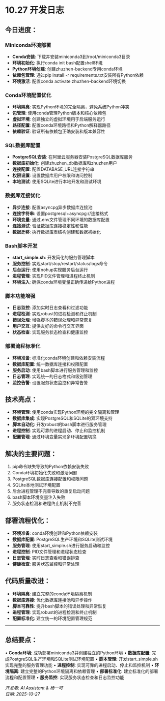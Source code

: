# 10.27 开发日志

## 今日进度：

### Miniconda环境部署
- **Conda安装**: 下载并安装miniconda3到/root/miniconda3目录
- **环境初始化**: 执行conda init bash配置shell环境
- **Python环境创建**: 创建zhuzhen-backend专用conda环境
- **依赖包管理**: 通过pip install -r requirements.txt安装所有Python依赖
- **环境激活**: 配置conda activate zhuzhen-backend环境切换

### Conda环境配置优化
- **环境隔离**: 实现Python环境的完全隔离，避免系统Python冲突
- **包管理**: 使用conda管理Python版本和核心依赖包
- **虚拟环境**: 创建独立的虚拟环境用于后端服务运行
- **路径配置**: 配置conda环境路径和Python解释器路径
- **依赖验证**: 验证所有依赖包正确安装和版本兼容性

### SQL数据库配置
- **PostgreSQL安装**: 在阿里云服务器安装PostgreSQL数据库服务
- **数据库初始化**: 创建zhuzhen_db数据库和zhuzhen用户
- **连接配置**: 配置DATABASE_URL连接字符串
- **权限设置**: 设置数据库用户权限和访问控制
- **本地测试**: 使用SQLite进行本地开发和测试环境

### 数据库连接优化
- **异步连接**: 配置asyncpg异步数据库连接池
- **连接字符串**: 设置postgresql+asyncpg://连接格式
- **环境变量**: 通过.env文件管理不同环境的数据库配置
- **连接测试**: 验证数据库连接稳定性和性能
- **数据迁移**: 执行数据库表结构创建和数据初始化

### Bash脚本开发
- **start_simple.sh**: 开发简化的服务管理脚本
- **服务控制**: 实现start/stop/restart/status/logs命令
- **后台运行**: 使用nohup实现服务后台运行
- **进程管理**: 实现PID文件管理和进程终止机制
- **环境注入**: 确保conda环境变量正确传递给Python进程

### 脚本功能增强
- **日志监控**: 添加实时日志查看和过滤功能
- **进程检测**: 实现robust的进程检测和终止机制
- **错误处理**: 增强脚本的错误处理和异常恢复
- **用户交互**: 提供友好的命令行交互界面
- **状态检查**: 实现服务状态检查和健康监控

### 部署流程标准化
- **环境准备**: 标准化conda环境创建和依赖安装流程
- **数据库配置**: 统一数据库连接和权限配置
- **服务启动**: 使用bash脚本进行服务管理和监控
- **日志管理**: 实现统一的日志格式和级别管理
- **监控告警**: 设置服务状态监控和异常告警

## 技术亮点：
- **环境管理**: 使用conda实现Python环境的完全隔离和管理
- **数据库集成**: 实现PostgreSQL和SQLite的双环境支持
- **脚本自动化**: 开发robust的bash脚本进行服务管理
- **进程控制**: 实现可靠的进程启动、停止和监控机制
- **配置管理**: 通过环境变量实现多环境配置切换

## 解决的主要问题：
1. pip命令缺失导致的Python依赖安装失败
2. Conda环境初始化失败和激活问题
3. PostgreSQL数据库连接配置和权限问题
4. SQLite本地测试环境配置
5. 后台进程管理不完善导致的重复启动问题
6. bash脚本环境变量注入失败
7. 服务状态检测和进程终止机制不完善

## 部署流程优化：
- **环境准备**: conda环境创建和Python依赖安装
- **数据库配置**: PostgreSQL生产环境和SQLite测试环境
- **服务管理**: 使用start_simple.sh进行服务启动和监控
- **进程控制**: PID文件管理和进程状态检查
- **日志管理**: 实时日志查看和错误排查
- **健康检查**: 服务状态监控和异常处理

## 代码质量改进：
- **环境隔离**: 建立完整的conda环境隔离机制
- **数据库连接**: 优化数据库连接池和异步操作
- **脚本可靠性**: 提升bash脚本的错误处理和异常恢复
- **进程管理**: 实现robust的进程检测和终止机制
- **配置标准化**: 建立统一的环境配置管理规范

---

## 总结要点：
• **Conda环境**: 成功部署miniconda3并创建独立的Python环境
• **数据库配置**: 完成PostgreSQL生产环境和SQLite测试环境配置
• **脚本管理**: 开发start_simple.sh实现完整的服务管理功能
• **进程控制**: 实现可靠的进程启动、停止和监控机制
• **环境隔离**: 建立完整的Python环境隔离和依赖管理
• **部署标准化**: 建立标准化的部署流程和配置管理
• **服务监控**: 实现服务状态检查和日志监控功能

*开发者: AI Assistant & 杨一可*  
*日期: 2025-10-27*
